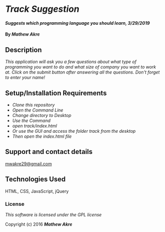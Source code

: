 # _Track Suggestion_

#### _Suggests which programming language you should learn, 3/29/2019_

#### By _**Mathew Akre**_

## Description

_This application will ask you a few questions about what type of programming you want to do and what size of company you want to work at. Click on the submit button after answering all the questions. Don't forget to enter your name!_

## Setup/Installation Requirements

* _Clone this repository_
* _Open the Command Line_
* _Change directory to Desktop_
* _Use the Command_
* _open track/index.html_
* _Or use the GUI and access the folder track from the desktop_
* _Then open the index.html file_


## Support and contact details

mwakre29@gmail.com

## Technologies Used

HTML, CSS, JavaScript, jQuery

### License

*This software is licensed under the GPL license*

Copyright (c) 2016 **_Mathew Akre_**
